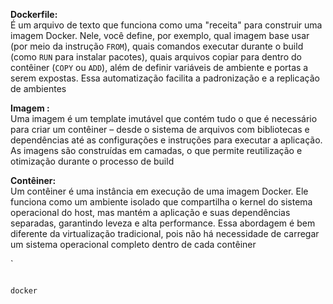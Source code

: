 **Dockerfile:**  
É um arquivo de texto que funciona como uma "receita" para construir uma imagem Docker. Nele, você define, por exemplo, qual imagem base usar (por meio da instrução `FROM`), quais comandos executar durante o build (como `RUN` para instalar pacotes), quais arquivos copiar para dentro do contêiner (`COPY` ou `ADD`), além de definir variáveis de ambiente e portas a serem expostas. Essa automatização facilita a padronização e a replicação de ambientes ​

**Imagem :**  
Uma imagem é um template imutável que contém tudo o que é necessário para criar um contêiner – desde o sistema de arquivos com bibliotecas e dependências até as configurações e instruções para executar a aplicação. As imagens são construídas em camadas, o que permite reutilização e otimização durante o processo de build 

**Contêiner:**  
Um contêiner é uma instância em execução de uma imagem Docker. Ele funciona como um ambiente isolado que compartilha o kernel do sistema operacional do host, mas mantém a aplicação e suas dependências separadas, garantindo leveza e alta performance. Essa abordagem é bem diferente da virtualização tradicional, pois não há necessidade de carregar um sistema operacional completo dentro de cada contêiner 


`
```cmd

docker
```